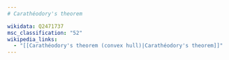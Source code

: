 ```yaml
---
# Carathéodory's theorem

wikidata: Q2471737
msc_classification: "52"
wikipedia_links:
  - "[[Carathéodory's theorem (convex hull)|Carathéodory's theorem]]"
---
```

